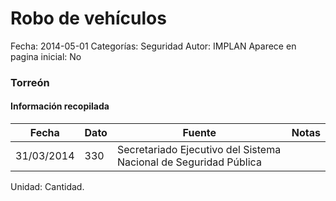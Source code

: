 Robo de vehículos
=====

Fecha: 2014-05-01
Categorías: Seguridad
Autor: IMPLAN
Aparece en pagina inicial: No

### Torreón

<!-- break -->

#### Información recopilada

<table class="table table-hover table-bordered matriz">
  <thead>
    <tr><th>Fecha</th><th>Dato</th><th>Fuente</th><th>Notas</th></tr>
  </thead>
  <tbody>
    <tr><td class="centrado">31/03/2014</td><td class="derecha">330</td><td>Secretariado Ejecutivo del Sistema Nacional de Seguridad Pública</td><td></td></tr>
  </tbody>
</table>

Unidad: Cantidad.
